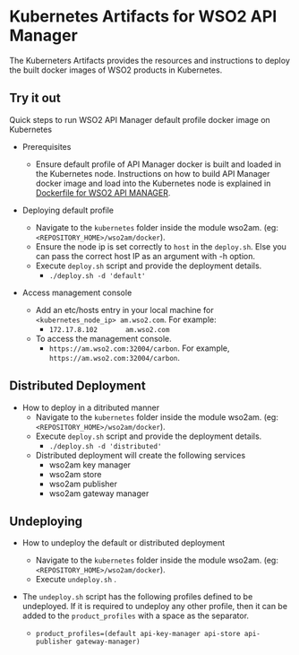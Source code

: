 # Kubernetes Artifacts for WSO2 API Manager #
The Kuberneters Artifacts provides the resources and instructions to deploy the built docker images of WSO2 products in Kubernetes.

## Try it out
Quick steps to run WSO2 API Manager default profile docker image on Kubernetes

* Prerequisites

    - Ensure default profile of API Manager docker is built and loaded in the Kubernetes node.
    Instructions on how to build API Manager docker image and load into the Kubernetes node is explained in [Dockerfile for WSO2 API MANAGER](https://github.com/wso2/kubernetes-artifacts/blob/master/wso2am/docker/README.md#building-the-docker-images).

* Deploying default profile

    - Navigate to the `kubernetes` folder inside the module wso2am. (eg: `<REPOSITORY_HOME>/wso2am/docker`). 
    - Ensure the node ip is set correctly to `host` in the `deploy.sh`. 
      Else you can pass the correct host IP as an argument with -h option.
    - Execute `deploy.sh` script and provide the deployment details.
        + `./deploy.sh -d 'default'`

* Access management console

    - Add an etc/hosts entry in your local machine for `<kubernetes_node_ip> am.wso2.com`. For example:
        + `172.17.8.102       am.wso2.com`
    - To access the management console.
        +  `https://am.wso2.com:32004/carbon`. For example, `https://am.wso2.com:32004/carbon`.

## Distributed Deployment
          
* How to deploy in a ditributed manner
    - Navigate to the `kubernetes` folder inside the module wso2am. (eg: `<REPOSITORY_HOME>/wso2am/docker`).
    - Execute `deploy.sh` script and provide the deployment details.
        + `./deploy.sh -d 'distributed'`
    - Distributed deployment will create the following services 
        + wso2am key manager
        + wso2am store
        + wso2am publisher
        + wso2am gateway manager

## Undeploying

* How to undeploy the default or distributed deployment
    - Navigate to the `kubernetes` folder inside the module wso2am. (eg: `<REPOSITORY_HOME>/wso2am/docker`).
    - Execute `undeploy.sh` .
        
* The `undeploy.sh` script has the following profiles defined to be undeployed. If it is required to undeploy any other profile, then it can be added to the `product_profiles` with a space as the separator.
    - `product_profiles=(default api-key-manager api-store api-publisher gateway-manager)`
